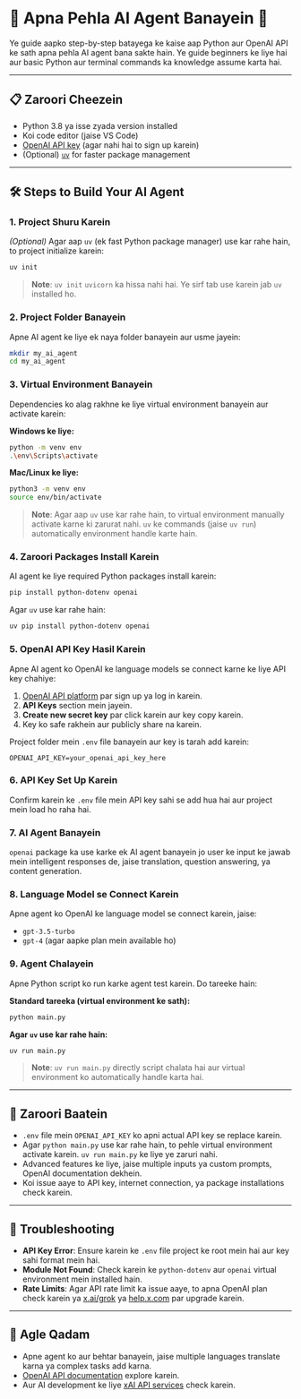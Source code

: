 

# 🚀 Apna Pehla AI Agent Banayein 🤖

Ye guide aapko step-by-step batayega ke kaise aap Python aur OpenAI API ke sath apna pehla AI agent bana sakte hain. Ye guide beginners ke liye hai aur basic Python aur terminal commands ka knowledge assume karta hai.

---

## 📋 Zaroori Cheezein

- Python 3.8 ya isse zyada version installed
- Koi code editor (jaise VS Code)
- [OpenAI API key](https://platform.openai.com/signup) (agar nahi hai to sign up karein)
- (Optional) [`uv`](https://github.com/astral-sh/uv) for faster package management

---

## 🛠️ Steps to Build Your AI Agent

### 1. **Project Shuru Karein**

*(Optional)* Agar aap `uv` (ek fast Python package manager) use kar rahe hain, to project initialize karein:

```bash
uv init
```

> **Note**: `uv init` `uvicorn` ka hissa nahi hai. Ye sirf tab use karein jab `uv` installed ho.

### 2. **Project Folder Banayein**

Apne AI agent ke liye ek naya folder banayein aur usme jayein:

```bash
mkdir my_ai_agent
cd my_ai_agent
```

### 3. **Virtual Environment Banayein**

Dependencies ko alag rakhne ke liye virtual environment banayein aur activate karein:

**Windows ke liye:**

```bash
python -m venv env
.\env\Scripts\activate
```

**Mac/Linux ke liye:**

```bash
python3 -m venv env
source env/bin/activate
```

> **Note**: Agar aap `uv` use kar rahe hain, to virtual environment manually activate karne ki zarurat nahi. `uv` ke commands (jaise `uv run`) automatically environment handle karte hain.

### 4. **Zaroori Packages Install Karein**

AI agent ke liye required Python packages install karein:

```bash
pip install python-dotenv openai
```

Agar `uv` use kar rahe hain:

```bash
uv pip install python-dotenv openai
```

### 5. **OpenAI API Key Hasil Karein**

Apne AI agent ko OpenAI ke language models se connect karne ke liye API key chahiye:

1. [OpenAI API platform](https://platform.openai.com/signup) par sign up ya log in karein.
2. **API Keys** section mein jayein.
3. **Create new secret key** par click karein aur key copy karein.
4. Key ko safe rakhein aur publicly share na karein.

Project folder mein `.env` file banayein aur key is tarah add karein:

```
OPENAI_API_KEY=your_openai_api_key_here
```

### 6. **API Key Set Up Karein**

Confirm karein ke `.env` file mein API key sahi se add hua hai aur project mein load ho raha hai.

### 7. **AI Agent Banayein**

`openai` package ka use karke ek AI agent banayein jo user ke input ke jawab mein intelligent responses de, jaise translation, question answering, ya content generation.

### 8. **Language Model se Connect Karein**

Apne agent ko OpenAI ke language model se connect karein, jaise:

- `gpt-3.5-turbo`
- `gpt-4` (agar aapke plan mein available ho)

### 9. **Agent Chalayein**

Apne Python script ko run karke agent test karein. Do tareeke hain:

**Standard tareeka (virtual environment ke sath):**

```bash
python main.py
```

**Agar `uv` use kar rahe hain:**

```bash
uv run main.py
```

> **Note**: `uv run main.py` directly script chalata hai aur virtual environment ko automatically handle karta hai.

---

## 📝 Zaroori Baatein

- `.env` file mein `OPENAI_API_KEY` ko apni actual API key se replace karein.
- Agar `python main.py` use kar rahe hain, to pehle virtual environment activate karein. `uv run main.py` ke liye ye zaruri nahi.
- Advanced features ke liye, jaise multiple inputs ya custom prompts, OpenAI documentation dekhein.
- Koi issue aaye to API key, internet connection, ya package installations check karein.

---

## 🔧 Troubleshooting

- **API Key Error**: Ensure karein ke `.env` file project ke root mein hai aur key sahi format mein hai.
- **Module Not Found**: Check karein ke `python-dotenv` aur `openai` virtual environment mein installed hain.
- **Rate Limits**: Agar API rate limit ka issue aaye, to apna OpenAI plan check karein ya [x.ai/grok](https://x.ai/grok) ya [help.x.com](https://help.x.com/en/using-x/x-premium) par upgrade karein.

---

## 🌟 Agle Qadam

- Apne agent ko aur behtar banayein, jaise multiple languages translate karna ya complex tasks add karna.
- [OpenAI API documentation](https://platform.openai.com/docs) explore karein.
- Aur AI development ke liye [xAI API services](https://x.ai/api) check karein.

